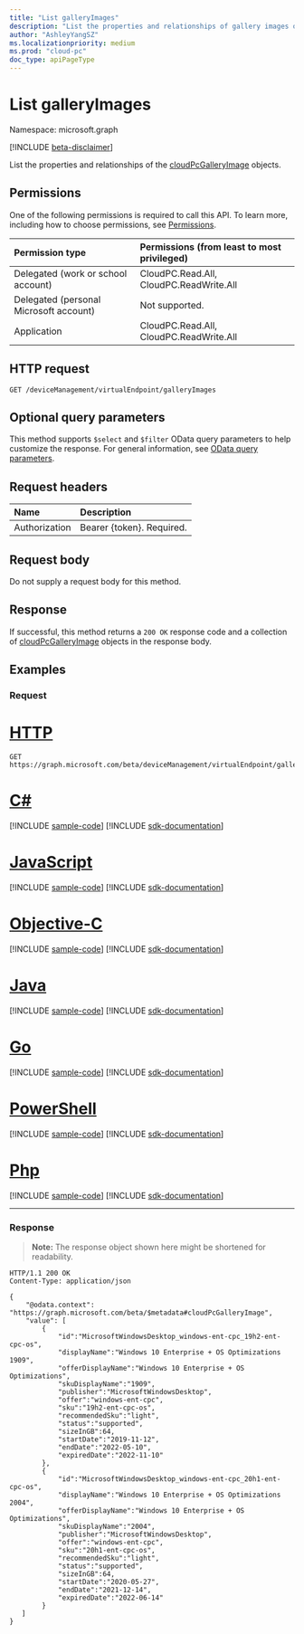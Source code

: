 ```yaml
---
title: "List galleryImages"
description: "List the properties and relationships of gallery images of the organization."
author: "AshleyYangSZ"
ms.localizationpriority: medium
ms.prod: "cloud-pc"
doc_type: apiPageType
---
```


# List galleryImages

Namespace: microsoft.graph

[!INCLUDE [beta-disclaimer](../../includes/beta-disclaimer.md)]

List the properties and relationships of the [cloudPcGalleryImage](../resources/cloudpcgalleryimage.md) objects.

## Permissions

One of the following permissions is required to call this API. To learn more, including how to choose permissions, see [Permissions](/graph/permissions-reference).

|Permission type|Permissions (from least to most privileged)|
|:---|:---|
|Delegated (work or school account)|CloudPC.Read.All, CloudPC.ReadWrite.All|
|Delegated (personal Microsoft account)|Not supported.|
|Application|CloudPC.Read.All, CloudPC.ReadWrite.All|

## HTTP request

<!-- {
  "blockType": "ignored"
}
-->

``` http
GET /deviceManagement/virtualEndpoint/galleryImages
```

## Optional query parameters

This method supports `$select` and `$filter` OData query parameters to help customize the response. For general information, see [OData query parameters](/graph/query-parameters).

## Request headers

| Name          | Description               |
| :------------ | :------------------------ |
| Authorization | Bearer {token}. Required. |

## Request body

Do not supply a request body for this method.

## Response

If successful, this method returns a `200 OK` response code and a collection of [cloudPcGalleryImage](../resources/cloudpcgalleryimage.md) objects in the response body.

## Examples

### Request

# [HTTP](#tab/http)
<!-- {
  "blockType": "request",
  "name": "list_cloudpcgalleryimage"
}
-->
``` http
GET https://graph.microsoft.com/beta/deviceManagement/virtualEndpoint/galleryImages
```
# [C#](#tab/csharp)
[!INCLUDE [sample-code](../includes/snippets/csharp/list-cloudpcgalleryimage-csharp-snippets.md)]
[!INCLUDE [sdk-documentation](../includes/snippets/snippets-sdk-documentation-link.md)]

# [JavaScript](#tab/javascript)
[!INCLUDE [sample-code](../includes/snippets/javascript/list-cloudpcgalleryimage-javascript-snippets.md)]
[!INCLUDE [sdk-documentation](../includes/snippets/snippets-sdk-documentation-link.md)]

# [Objective-C](#tab/objc)
[!INCLUDE [sample-code](../includes/snippets/objc/list-cloudpcgalleryimage-objc-snippets.md)]
[!INCLUDE [sdk-documentation](../includes/snippets/snippets-sdk-documentation-link.md)]

# [Java](#tab/java)
[!INCLUDE [sample-code](../includes/snippets/java/list-cloudpcgalleryimage-java-snippets.md)]
[!INCLUDE [sdk-documentation](../includes/snippets/snippets-sdk-documentation-link.md)]

# [Go](#tab/go)
[!INCLUDE [sample-code](../includes/snippets/go/list-cloudpcgalleryimage-go-snippets.md)]
[!INCLUDE [sdk-documentation](../includes/snippets/snippets-sdk-documentation-link.md)]

# [PowerShell](#tab/powershell)
[!INCLUDE [sample-code](../includes/snippets/powershell/list-cloudpcgalleryimage-powershell-snippets.md)]
[!INCLUDE [sdk-documentation](../includes/snippets/snippets-sdk-documentation-link.md)]

# [Php](#tab/php)
[!INCLUDE [sample-code](../includes/snippets/php/list-cloudpcgalleryimage-php-snippets.md)]
[!INCLUDE [sdk-documentation](../includes/snippets/snippets-sdk-documentation-link.md)]

---



### Response
>**Note:** The response object shown here might be shortened for readability.
<!-- {
  "blockType": "response",
  "truncated": true,
  "@odata.type": "microsoft.graph.cloudPcGalleryImage",
  "isCollection": true
}
-->

``` http
HTTP/1.1 200 OK
Content-Type: application/json

{
    "@odata.context": "https://graph.microsoft.com/beta/$metadata#cloudPcGalleryImage",
    "value": [
        {
            "id":"MicrosoftWindowsDesktop_windows-ent-cpc_19h2-ent-cpc-os",
            "displayName":"Windows 10 Enterprise + OS Optimizations 1909",
            "offerDisplayName":"Windows 10 Enterprise + OS Optimizations",
            "skuDisplayName":"1909",
            "publisher":"MicrosoftWindowsDesktop",
            "offer":"windows-ent-cpc",
            "sku":"19h2-ent-cpc-os",
            "recommendedSku":"light",
            "status":"supported",
            "sizeInGB":64,
            "startDate":"2019-11-12",
            "endDate":"2022-05-10",
            "expiredDate":"2022-11-10"
        },
        {
            "id":"MicrosoftWindowsDesktop_windows-ent-cpc_20h1-ent-cpc-os",
            "displayName":"Windows 10 Enterprise + OS Optimizations 2004",
            "offerDisplayName":"Windows 10 Enterprise + OS Optimizations",
            "skuDisplayName":"2004",
            "publisher":"MicrosoftWindowsDesktop",
            "offer":"windows-ent-cpc",
            "sku":"20h1-ent-cpc-os",
            "recommendedSku":"light",
            "status":"supported",
            "sizeInGB":64,
            "startDate":"2020-05-27",
            "endDate":"2021-12-14",
            "expiredDate":"2022-06-14"
        }
   ]
}
```
